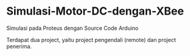 # Simulasi-Motor-DC-dengan-XBee
Simulasi pada Proteus dengan Source Code Arduino

Terdapat dua project, yaitu project pengendali (remote) dan project penerima.
